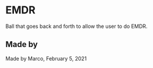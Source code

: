 # EMDR
Ball that goes back and forth to allow the user to do EMDR.

## Made by
Made by Marco, February 5, 2021
